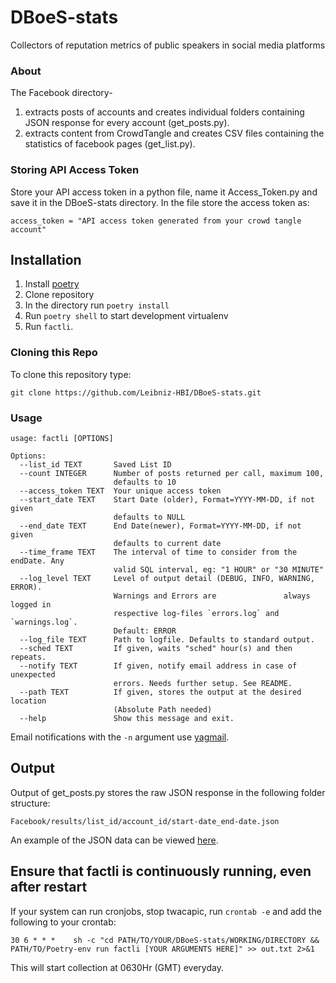 # DBoeS-stats
Collectors of reputation metrics of public speakers in social media platforms 

### About

The Facebook directory-

1. extracts posts of accounts and creates individual folders containing JSON response for every account (get_posts.py). 
2. extracts content from CrowdTangle and creates CSV files containing the statistics of facebook pages (get_list.py). 

### Storing API Access Token 

Store your API access token in a python file, name it Access_Token.py and save it in the DBoeS-stats directory.
In the file store the access token as:
```
access_token = "API access token generated from your crowd tangle account"
```
## Installation
1. Install [poetry](https://python-poetry.org/docs/#installation)
2. Clone repository
3. In the directory run `poetry install`
4. Run `poetry shell` to start development virtualenv
5. Run `factli`.

### Cloning this Repo

To clone this repository type:

```
git clone https://github.com/Leibniz-HBI/DBoeS-stats.git
```
### Usage
```
usage: factli [OPTIONS]

Options:
  --list_id TEXT       Saved List ID
  --count INTEGER      Number of posts returned per call, maximum 100,
                       defaults to 10
  --access_token TEXT  Your unique access token
  --start_date TEXT    Start Date (older), Format=YYYY-MM-DD, if not given
                       defaults to NULL
  --end_date TEXT      End Date(newer), Format=YYYY-MM-DD, if not given
                       defaults to current date
  --time_frame TEXT    The interval of time to consider from the endDate. Any
                       valid SQL interval, eg: "1 HOUR" or "30 MINUTE"
  --log_level TEXT     Level of output detail (DEBUG, INFO, WARNING, ERROR).
                       Warnings and Errors are               always logged in
                       respective log-files `errors.log` and `warnings.log`.
                       Default: ERROR
  --log_file TEXT      Path to logfile. Defaults to standard output.
  --sched TEXT         If given, waits "sched" hour(s) and then repeats.
  --notify TEXT        If given, notify email address in case of unexpected
                       errors. Needs further setup. See README.
  --path TEXT          If given, stores the output at the desired location
                       (Absolute Path needed)
  --help               Show this message and exit.
```
Email notifications with the `-n` argument use [yagmail](https://pypi.org/project/yagmail/).
## Output

Output of get_posts.py stores the raw JSON response in the following folder structure:


`Facebook/results/list_id/account_id/start-date_end-date.json`

An example of the JSON data can be viewed [here](https://github.com/CrowdTangle/API/wiki/Posts).

## Ensure that factli is continuously running, even after restart
If your system can run cronjobs, stop twacapic, run `crontab -e` and add the following to your crontab:

```cron
30 6 * * *    sh -c "cd PATH/TO/YOUR/DBoeS-stats/WORKING/DIRECTORY && PATH/TO/Poetry-env run factli [YOUR ARGUMENTS HERE]" >> out.txt 2>&1
```

This will start collection at 0630Hr (GMT) everyday. 
